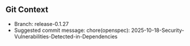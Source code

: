 ## Git Context

- Branch: release-0.1.27
- Suggested commit message: chore(openspec): 2025-10-18-Security-Vulnerabilities-Detected-in-Dependencies
